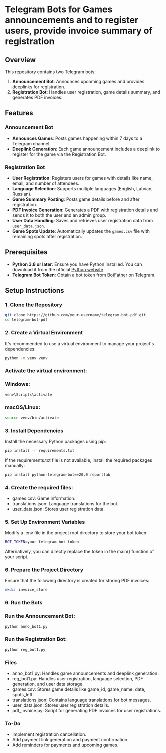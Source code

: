 # Telegram Bots for Games announcements and to register users, provide invoice summary of registration

## Overview
This repository contains two Telegram bots: 
1. **Announcement Bot**: Announces upcoming games and provides deeplinks for registration.
2. **Registration Bot**: Handles user registration, game details summary, and generates PDF invoices.

## Features

### Announcement Bot
- **Announces Games**: Posts games happening within 7 days to a Telegram channel.
- **Deeplink Generation**: Each game announcement includes a deeplink to register for the game via the Registration Bot.

### Registration Bot
- **User Registration**: Registers users for games with details like name, email, and number of attendees.
- **Language Selection**: Supports multiple languages (English, Latvian, Russian).
- **Game Summary Posting**: Posts game details before and after registration.
- **PDF Invoice Generation**: Generates a PDF with registration details and sends it to both the user and an admin group.
- **User Data Handling**: Saves and retrieves user registration data from `user_data.json`.
- **Game Spots Update**: Automatically updates the `games.csv` file with remaining spots after registration.

## Prerequisites

- **Python 3.8 or later**: Ensure you have Python installed. You can download it from the official [Python website](https://www.python.org/downloads/).
- **Telegram Bot Token**: Obtain a bot token from [BotFather](https://core.telegram.org/bots#botfather) on Telegram.

## Setup Instructions

### 1. Clone the Repository

```bash
git clone https://github.com/your-username/telegram-bot-pdf.git
cd telegram-bot-pdf
```

### 2. Create a Virtual Environment
It's recommended to use a virtual environment to manage your project's dependencies:

```bash
python -m venv venv
```

### Activate the virtual environment:

### Windows:

```bash
venv\Scripts\activate
```

### macOS/Linux:

```bash
source venv/bin/activate
```

### 3. Install Dependencies
Install the necessary Python packages using pip:

```bash
pip install -r requirements.txt
```

If the requirements.txt file is not available, install the required packages manually:

```bash
pip install python-telegram-bot==20.0 reportlab
```
### 4. Create the required files:

- games.csv: Game information.
- translations.json: Language translations for the bot.
- user_data.json: Stores user registration data.

### 5. Set Up Environment Variables
Modify a .env file in the project root directory to store your bot token:

```bash
BOT_TOKEN=your-telegram-bot-token
```

Alternatively, you can directly replace the token in the main() function of your script.

### 6. Prepare the Project Directory
Ensure that the following directory is created for storing PDF invoices:

```bash
mkdir invoice_store
```

### 6. Run the Bots

### Run the Announcement Bot:

```bash
python anno_bot1.py
```

### Run the Registration Bot:

```bash
python reg_bot1.py
```

### Files

- anno_bot1.py: Handles game announcements and deeplink generation.
- reg_bot1.py: Handles user registration, language selection, PDF generation, and user data storage.
- games.csv: Stores game details like game_id, game_name, date, spots_left.
- translations.json: Contains language translations for bot messages.
- user_data.json: Stores user registration details.
- pdf_invoice.py: Script for generating PDF invoices for user registrations.

### To-Do
- Implement registration cancellation.
- Add payment link generation and payment confirmation.
- Add reminders for payments and upcoming games.
